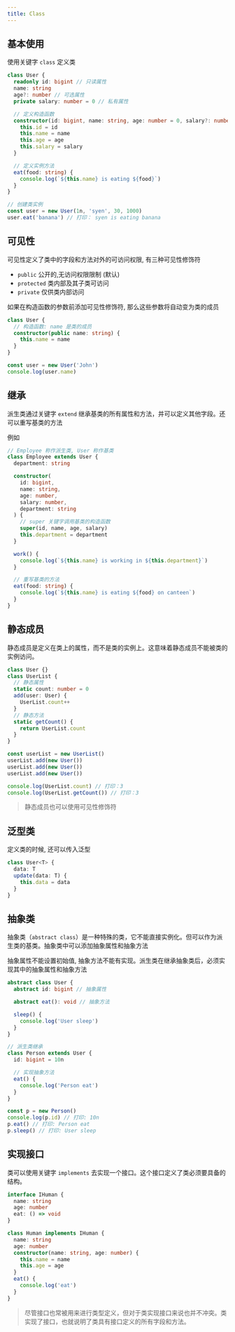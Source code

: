 ```yaml
---
title: Class
---
```


## 基本使用

使用关键字 `class` 定义类

```ts
class User {
  readonly id: bigint // 只读属性
  name: string
  age?: number // 可选属性
  private salary: number = 0 // 私有属性

  // 定义构造函数
  constructor(id: bigint, name: string, age: number = 0, salary?: number) {
    this.id = id
    this.name = name
    this.age = age
    this.salary = salary
  }

  // 定义实例方法
  eat(food: string) {
    console.log(`${this.name} is eating ${food}`)
  }
}

// 创建类实例
const user = new User(1n, 'syen', 30, 1000)
user.eat('banana') // 打印： syen is eating banana
```

## 可见性

可见性定义了类中的字段和方法对外的可访问权限, 有三种可见性修饰符

- `public` 公开的,无访问权限限制 (默认)
- `protected` 类内部及其子类可访问
- `private` 仅供类内部访问

如果在构造函数的参数前添加可见性修饰符, 那么这些参数将自动变为类的成员

```ts
class User {
  // 构造函数: name 是类的成员
  constructor(public name: string) {
    this.name = name
  }
}

const user = new User('John')
console.log(user.name)
```

## 继承

派生类通过关键字 `extend` 继承基类的所有属性和方法，并可以定义其他字段。还可以重写基类的方法

例如

```ts
// Employee 称作派生类, User 称作基类
class Employee extends User {
  department: string

  constructor(
    id: bigint,
    name: string,
    age: number,
    salary: number,
    department: string
  ) {
    // super 关键字调用基类的构造函数
    super(id, name, age, salary)
    this.department = department
  }

  work() {
    console.log(`${this.name} is working in ${this.department}`)
  }

  // 重写基类的方法
  eat(food: string) {
    console.log(`${this.name} is eating ${food} on canteen`)
  }
}
```

## 静态成员

静态成员是定义在类上的属性，而不是类的实例上。这意味着静态成员不能被类的实例访问。

```ts
class User {}
class UserList {
  // 静态属性
  static count: number = 0
  add(user: User) {
    UserList.count++
  }
  // 静态方法
  static getCount() {
    return UserList.count
  }
}

const userList = new UserList()
userList.add(new User())
userList.add(new User())
userList.add(new User())

console.log(UserList.count) // 打印：3
console.log(UserList.getCount()) // 打印：3
```

> 静态成员也可以使用可见性修饰符

## 泛型类

定义类的时候, 还可以传入泛型

```ts
class User<T> {
  data: T
  update(data: T) {
    this.data = data
  }
}
```

## 抽象类

抽象类（`abstract class`）是一种特殊的类，它不能直接实例化。但可以作为派生类的基类。抽象类中可以添加抽象属性和抽象方法

抽象属性不能设置初始值, 抽象方法不能有实现。派生类在继承抽象类后，必须实现其中的抽象属性和抽象方法

```ts
abstract class User {
  abstract id: bigint // 抽象属性

  abstract eat(): void // 抽象方法

  sleep() {
    console.log('User sleep')
  }
}

// 派生类继承
class Person extends User {
  id: bigint = 10n

  // 实现抽象方法
  eat() {
    console.log('Person eat')
  }
}

const p = new Person()
console.log(p.id) // 打印: 10n
p.eat() // 打印: Person eat
p.sleep() // 打印: User sleep
```

## 实现接口

类可以使用关键字 `implements` 去实现一个接口。这个接口定义了类必须要具备的结构。

```ts
interface IHuman {
  name: string
  age: number
  eat: () => void
}

class Human implements IHuman {
  name: string
  age: number
  constructor(name: string, age: number) {
    this.name = name
    this.age = age
  }
  eat() {
    console.log('eat')
  }
}
```

> 尽管接口也常被用来进行类型定义，但对于类实现接口来说也并不冲突。类实现了接口，也就说明了类具有接口定义的所有字段和方法。
